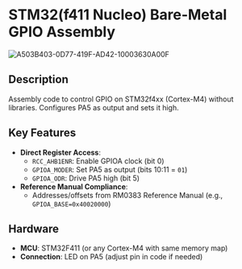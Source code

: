# STM32(f411 Nucleo) Bare-Metal GPIO Assembly

![A503B403-0D77-419F-AD42-10003630A00F](https://github.com/user-attachments/assets/8357aef1-34ee-4e35-8a55-f6b5b4e3ceaa)

## Description
Assembly code to control GPIO on STM32f4xx (Cortex-M4) without libraries. Configures PA5 as output and sets it high.

## Key Features
- **Direct Register Access**:
  - `RCC_AHB1ENR`: Enable GPIOA clock (bit 0)
  - `GPIOA_MODER`: Set PA5 as output (bits 10:11 = `01`)
  - `GPIOA_ODR`: Drive PA5 high (bit 5)
- **Reference Manual Compliance**:
  - Addresses/offsets from RM0383 Reference Manual (e.g., `GPIOA_BASE=0x40020000`)

## Hardware
- **MCU**: STM32F411 (or any Cortex-M4 with same memory map)
- **Connection**: LED on PA5 (adjust pin in code if needed)
